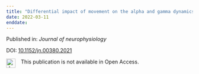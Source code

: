 ```yaml
---
title: "Differential impact of movement on the alpha and gamma dynamics serving visual processing."
date: 2022-03-11
enddate:
---
```


Published in: *Journal of neurophysiology*

DOI: [10.1152/jn.00380.2021](https://doi.org/10.1152/jn.00380.2021)

<img src=https://upload.wikimedia.org/wikipedia/commons/thumb/0/0e/Closed_Access_logo_transparent.svg/1200px-Closed_Access_logo_transparent.svg.png alt="drawing" width="25" align="left"/> &nbsp;&nbsp;&nbsp;This publication is not available in Open Access.


